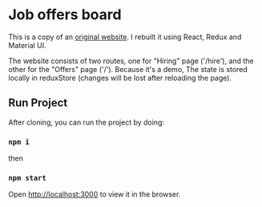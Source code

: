# Job offers board

This is a copy of an [original website](https://www.aijobs.tech/fr/). I rebuilt it using React, Redux and Material UI.

The website consists of two routes, one for "Hiring" page ('/hire'), and the other for the "Offers" page ('/'). Because it's a demo, The state is stored locally in reduxStore (changes will be lost after reloading the page).

## Run Project

After cloning, you can run the project by doing:

### `npm i`

then

### `npm start`

Open [http://localhost:3000](http://localhost:3000) to view it in the browser.
